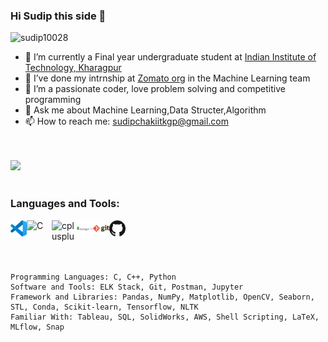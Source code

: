 ### Hi Sudip this side 👋

<p align="left"> <img src="https://komarev.com/ghpvc/?username=sudip10028&label=Profile%20views&color=0e75b6&style=flat" alt="sudip10028" /> </p>

- 🔭 I’m currently a Final year undergraduate student at [Indian Institute of Technology, Kharagpur](http://www.iitkgp.ac.in/)
- 🌱 I’ve done my intrnship at [Zomato org](https://www.zomato.com/) in the Machine Learning team
- 👯 I’m a passionate coder, love problem solving and competitive programming
- 💬 Ask me about Machine Learning,Data Structer,Algorithm
- 📫 How to reach me: sudipchakiitkgp@gmail.com
<br/>
<br/>

<img src="https://github-readme-stats.vercel.app/api?username=Sudip123Chakraborty&&show_icons=true&title_color=ffffff&icon_color=bb2acf&text_color=daf7dc&bg_color=151515">

<br/>
<br/>

### Languages and Tools:

<img align="left" alt="Visual Studio Code" width="26px" src="https://raw.githubusercontent.com/github/explore/80688e429a7d4ef2fca1e82350fe8e3517d3494d/topics/visual-studio-code/visual-studio-code.png" />
<img align="left" alt="C" src="https://devicons.github.io/devicon/devicon.git/icons/c/c-original.svg" alt="c" width="40" height="40"/>
<img align="left" alt="cplusplus"  src="https://devicons.github.io/devicon/devicon.git/icons/cplusplus/cplusplus-original.svg" width="40" height="40">
<img align="left" alt="MongoDB" width="26px" src="https://raw.githubusercontent.com/github/explore/80688e429a7d4ef2fca1e82350fe8e3517d3494d/topics/mongodb/mongodb.png" />
<img align="left" alt="Git" width="26px" src="https://raw.githubusercontent.com/github/explore/80688e429a7d4ef2fca1e82350fe8e3517d3494d/topics/git/git.png" />
<img align="left" alt="GitHub" width="26px" src="https://raw.githubusercontent.com/github/explore/78df643247d429f6cc873026c0622819ad797942/topics/github/github.png"    
  />
  
  <br/> <br/>  <br/>
  <br/>
```
Programming Languages: C, C++, Python 
Software and Tools: ELK Stack, Git, Postman, Jupyter
Framework and Libraries: Pandas, NumPy, Matplotlib, OpenCV, Seaborn, STL, Conda, Scikit-learn, Tensorflow, NLTK
Familiar With: Tableau, SQL, SolidWorks, AWS, Shell Scripting, LaTeX, MLflow, Snap
  
 ```
  
